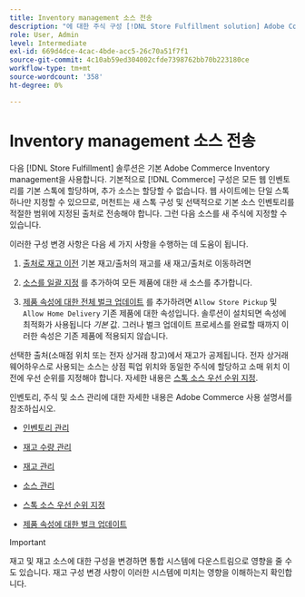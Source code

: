 ```yaml
---
title: Inventory management 소스 전송
description: "에 대한 주식 구성 [!DNL Store Fulfillment solution] Adobe Commerce Inventory management 사용. Store Fulfillment 솔루션에서 필요한 Store Pickup 기능을 사용하도록 구성된 출처에 할당할 수 있도록 새 재고를 설정하고 기본 재고로부터 재고를 이전합니다."
role: User, Admin
level: Intermediate
exl-id: 669d4dce-4cac-4bde-acc5-26c70a51f7f1
source-git-commit: 4c10ab59ed304002cfde7398762bb70b223180ce
workflow-type: tm+mt
source-wordcount: '358'
ht-degree: 0%

---
```



# Inventory management 소스 전송

다음 [!DNL Store Fulfillment] 솔루션은 기본 Adobe Commerce Inventory management을 사용합니다. 기본적으로 [!DNL Commerce] 구성은 모든 웹 인벤토리를 기본 스톡에 할당하며, 추가 소스는 할당할 수 없습니다. 웹 사이트에는 단일 스톡 하나만 지정할 수 있으므로, 머천트는 새 스톡 구성 및 선택적으로 기본 소스 인벤토리를 적절한 범위에 지정된 출처로 전송해야 합니다. 그런 다음 소스를 새 주식에 지정할 수 있습니다.

이러한 구성 변경 사항은 다음 세 가지 사항을 수행하는 데 도움이 됩니다.

1. [출처로 재고 이전](https://docs.magento.com/user-guide/catalog/inventory-bulk-transfer-inventory.html) 기본 재고/출처의 재고를 새 재고/출처로 이동하려면

1. [소스를 일괄 지정](https://docs.magento.com/user-guide/catalog/inventory-bulk-assign-sources.html) 를 추가하여 모든 제품에 대한 새 소스를 추가합니다.

1. [제품 속성에 대한 전체 벌크 업데이트](https://docs.magento.com/user-guide/stores/bulk-product-attribute-update.html) 를 추가하려면 `Allow Store Pickup` 및 `Allow Home Delivery` 기존 제품에 대한 속성입니다. 솔루션이 설치되면 속성에 최적화가 사용됩니다 *기본* 값. 그러나 벌크 업데이트 프로세스를 완료할 때까지 이러한 속성은 기존 제품에 적용되지 않습니다.

선택한 출처(소매점 위치 또는 전자 상거래 창고)에서 재고가 공제됩니다. 전자 상거래 웨어하우스로 사용되는 소스는 상점 픽업 위치와 동일한 주식에 할당하고 소매 위치 이전에 우선 순위를 지정해야 합니다. 자세한 내용은 [스톡 소스 우선 순위 지정](https://docs.magento.com/user-guide/catalog/inventory-stock-priority.html).

인벤토리, 주식 및 소스 관리에 대한 자세한 내용은 Adobe Commerce 사용 설명서를 참조하십시오.

- [인벤토리 관리](https://docs.magento.com/user-guide/catalog/inventory-management.html)

- [재고 수량 관리](https://docs.magento.com/user-guide/catalog/inventory-manage-inventory-quantities.html)

- [재고 관리](https://docs.magento.com/user-guide/catalog/inventory-stock.html)

- [소스 관리](https://docs.magento.com/user-guide/catalog/inventory-sources.html)

- [스톡 소스 우선 순위 지정](https://docs.magento.com/user-guide/catalog/inventory-stock-priority.html)

- [제품 속성에 대한 벌크 업데이트](https://docs.magento.com/user-guide/stores/bulk-product-attribute-update.html)


>[!IMPORTANT]
>
>재고 및 재고 소스에 대한 구성을 변경하면 통합 시스템에 다운스트림으로 영향을 줄 수도 있습니다. 재고 구성 변경 사항이 이러한 시스템에 미치는 영향을 이해하는지 확인합니다.
